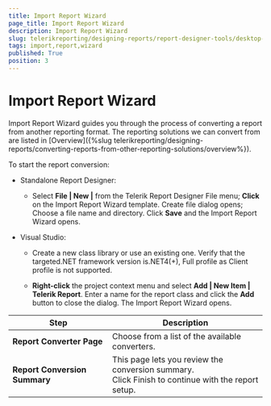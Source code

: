 ```yaml
---
title: Import Report Wizard
page_title: Import Report Wizard 
description: Import Report Wizard
slug: telerikreporting/designing-reports/report-designer-tools/desktop-designers/tools/report-wizards/import-report-wizard
tags: import,report,wizard
published: True
position: 3
---
```


# Import Report Wizard

Import Report Wizard guides you through the process of converting a report from another reporting format. The reporting solutions we can convert from are listed in [Overview]({%slug telerikreporting/designing-reports/converting-reports-from-other-reporting-solutions/overview%}). 

To start the report conversion: 

* Standalone Report Designer: 

   + Select __File | New |__ from the Telerik Report Designer File menu; __Click__ on the Import Report Wizard template. Create file dialog opens; Choose a file name and directory. Click __Save__ and the Import Report Wizard opens. 

* Visual Studio: 

   + Create a new class library or use an existing one. Verify that the targeted.NET framework version is.NET4(+), Full profile as Client profile is not supported. 

   + __Right-click__ the project context menu and select __Add | New Item | Telerik Report__. Enter a name for the report class and click the __Add__ button to close the dialog. The Import Report Wizard opens. 


|  __Step__ |  __Description__ |
| ------ | ------ |
| __Report Converter Page__ |Choose from a list of the available converters.|
| __Report Conversion Summary__ |This page lets you review the conversion summary.<br/> Click Finish to continue with the report setup.|

